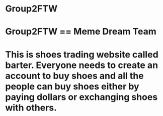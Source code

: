 # Group2FTW
# Group2FTW == Meme Dream Team
# This is shoes trading website called barter. Everyone needs to create an account to buy shoes and all the people can buy shoes either by paying dollars or exchanging shoes with others.
